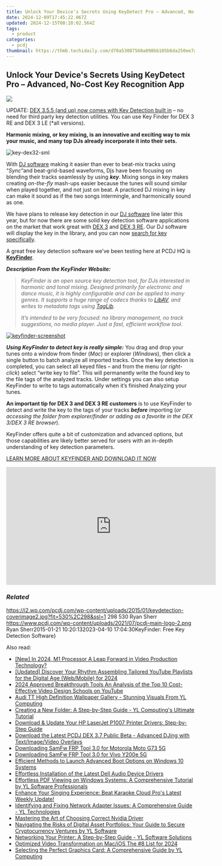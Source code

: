 ```yaml
---
title: Unlock Your Device's Secrets Using KeyDetect Pro – Advanced, No-Cost Key Recognition App
date: 2024-12-09T17:45:22.067Z
updated: 2024-12-15T00:28:02.564Z
tags:
  - product
categories:
  - pcdj
thumbnail: https://thmb.techidaily.com/d70a53087560a098bb105b6da250ee7a060b663d95025554525e6d2ddaef6a7e.jpg
---
```


## Unlock Your Device's Secrets Using KeyDetect Pro – Advanced, No-Cost Key Recognition App

[![](https://i2.wp.com/pcdj.com/wp-content/uploads/2015/01/keydetection-coverimage2.jpg?resize=530%2C298&ssl=1)](https://i2.wp.com/pcdj.com/wp-content/uploads/2015/01/keydetection-coverimage2.jpg?fit=530%2C298&ssl=1 "keydetection-coverimage2")

UPDATE: [DEX 3.5.5 (and up) now comes with Key Detection built in](https://tools.techidaily.com/pcdj/products/) – no need for third party key detection utilities. You can use Key Finder for DEX 3 RE and DEX 3 LE (\*all versions).

**Harmonic mixing, or key mixing, is an innovative and exciting way to mix your music, and many top DJs already incorporate it into their sets.**

![](https://i0.wp.com/pcdj.com/wp-content/uploads/2015/01/key-dex32-sml1.jpg?fit=380%2C248&ssl=1 "key-dex32-sml")

With [DJ software](https://tools.techidaily.com/pcdj/products/) making it easier than ever to beat-mix tracks using “_Sync_“and beat-grid-based waveforms, Djs have been focusing on blending their tracks seamlessly by using _**key**_. Mixing songs in key makes creating _on-the-fly_ mash-ups easier because the tunes will sound similar when played together, and not just on beat. A practiced DJ mixing in key can make it sound as if the two songs intermingle, and harmonically sound as one.

We have plans to release key detection in our [DJ software](https://tools.techidaily.com/pcdj/products/) line later this year, but for now there are some solid key detection software applications on the market that work great with [DEX 3](https://tools.techidaily.com/pcdj/products/) and [DEX 3 RE](https://tools.techidaily.com/pcdj/products/). Our DJ software will display the key in the library, and you can now [search for key specifically](https://tools.techidaily.com/pcdj/products/).

A great free key detection software we’ve been testing here at PCDJ HQ is **[KeyFinder](http://ibrahimshaath.co.uk/keyfinder/)**.

**_Description From the KeyFinder Website:_**

> _KeyFinder is an open source key detection tool, for DJs interested in harmonic and tonal mixing. Designed primarily for electronic and dance music, it is highly configurable and can be applied to many genres. It supports a huge range of codecs thanks to [LibAV](http://www.libav.org/), and writes to metadata tags using [TagLib](http://developer.kde.org/~wheeler/taglib.html)._
> 
> _It’s intended to be very focused: no library management, no track suggestions, no media player. Just a fast, efficient workflow tool._

[![](https://i2.wp.com/pcdj.com/wp-content/uploads/2015/01/keyfinder-screenshot.jpg?fit=300%2C191&ssl=1 "keyfinder-screenshot")](https://i2.wp.com/pcdj.com/wp-content/uploads/2015/01/keyfinder-screenshot.jpg?fit=845%2C539&ssl=1)

_**Using KeyFinder to detect key is really simple:**_ You drag and drop your tunes onto a window from finder (_Mac_) or explorer (_Windows_), then click a single button to batch analyze all imported tracks. Once the key detection is completed, you can select all keyed files – and from the menu (_or right-click_) select “write key to file”. This will permanently write the found key to the file tags of the analyzed tracks. Under settings you can also setup KeyFinder to write to tags automatically when it’s finished Analyzing your tunes.

**An important tip for DEX 3 and DEX 3 RE customers** is to use KeyFinder to detect and write the key to the tags of your tracks **_before_** importing (_or accessing the folder from explorer/finder or adding as a favorite in the DEX 3/DEX 3 RE browser_).

KeyFinder offers quite a bit of customization and advanced options, but those capabilities are likely better served for users with an in-depth understanding of key detection parameters.

[LEARN MORE ABOUT KEYFINDER AND DOWNLOAD IT NOW](http://ibrahimshaath.co.uk/keyfinder/)

<!-- affiliate ads begin -->
<iframe width="560" height="315" src="https://www.youtube.com/embed/3UyJuZYzjt0?si=W87GeyzVKVORAk7S" title="YouTube video player" frameborder="0" allow="accelerometer; autoplay; clipboard-write; encrypted-media; gyroscope; picture-in-picture; web-share" referrerpolicy="strict-origin-when-cross-origin" allowfullscreen></iframe>
<!-- affiliate ads end -->

### _Related_

https://i2.wp.com/pcdj.com/wp-content/uploads/2015/01/keydetection-coverimage2.jpg?fit=530%2C298&ssl=1 298 530 Ryan Sherr https://www.pcdj.com/wp-content/uploads/2021/07/pcdj-main-logo-2.png Ryan Sherr2015-01-21 10:20:132023-04-10 17:04:30KeyFinder: Free Key Detection Software}

<ins class="adsbygoogle"
     style="display:block"
     data-ad-format="autorelaxed"
     data-ad-client="ca-pub-7571918770474297"
     data-ad-slot="1223367746"></ins>

<ins class="adsbygoogle"
     style="display:block"
     data-ad-client="ca-pub-7571918770474297"
     data-ad-slot="8358498916"
     data-ad-format="auto"
     data-full-width-responsive="true"></ins>

<span class="atpl-alsoreadstyle">Also read:</span>
<div><ul>
<li><a href="https://fox-friendly.techidaily.com/new-in-2024-m1-processor-a-leap-forward-in-video-production-technology/"><u>[New] In 2024, M1 Processor A Leap Forward in Video Production Technology?</u></a></li>
<li><a href="https://facebook-video-footage.techidaily.com/updated-discover-your-rhythm-assembling-tailored-youtube-playlists-for-the-digital-age-webmobile-for-2024/"><u>[Updated] Discover Your Rhythm Assembling Tailored YouTube Playlists for the Digital Age (Web/Mobile) for 2024</u></a></li>
<li><a href="https://youtube-web.techidaily.com/approved-breakthrough-tools-an-analysis-of-the-top-10-cost-effective-video-design-schools-on-youtube/"><u>2024 Approved Breakthrough Tools An Analysis of the Top 10 Cost-Effective Video Design Schools on YouTube</u></a></li>
<li><a href="https://win-cloud.techidaily.com/audi-tt-high-definition-wallpaper-gallery-stunning-visuals-from-yl-computing/"><u>Audi TT High Definition Wallpaper Gallery - Stunning Visuals From YL Computing</u></a></li>
<li><a href="https://win-cloud.techidaily.com/creating-a-new-folder-a-step-by-step-guide-yl-computings-ultimate-tutorial/"><u>Creating a New Folder: A Step-by-Step Guide - YL Computing's Ultimate Tutorial</u></a></li>
<li><a href="https://driver-download.techidaily.com/download-and-update-your-hp-laserjet-p1007-printer-drivers-step-by-step-guide/"><u>Download & Update Your HP LaserJet P1007 Printer Drivers: Step-by-Step Guide</u></a></li>
<li><a href="https://win-cloud.techidaily.com/download-the-latest-pcdj-dex-37-public-beta-advanced-djing-with-textimagevideo-overlays/"><u>Download the Latest PCDJ DEX 3.7 Public Beta - Advanced DJing with Text/Image/Video Overlays</u></a></li>
<li><a href="https://android-unlock.techidaily.com/downloading-samfw-frp-tool-30-for-motorola-moto-g73-5g-by-drfone-android/"><u>Downloading SamFw FRP Tool 3.0 for Motorola Moto G73 5G</u></a></li>
<li><a href="https://unlock-android.techidaily.com/downloading-samfw-frp-tool-30-for-vivo-y200e-5g-by-drfone-android/"><u>Downloading SamFw FRP Tool 3.0 for Vivo Y200e 5G</u></a></li>
<li><a href="https://blue-screen-error.techidaily.com/efficient-methods-to-launch-advanced-boot-options-on-windows-10-systems/"><u>Efficient Methods to Launch Advanced Boot Options on Windows 10 Systems</u></a></li>
<li><a href="https://driver-download.techidaily.com/effortless-installation-of-the-latest-dell-audio-device-drivers/"><u>Effortless Installation of the Latest Dell Audio Device Drivers</u></a></li>
<li><a href="https://win-cloud.techidaily.com/effortless-pdf-viewing-on-windows-systems-a-comprehensive-tutorial-by-yl-software-professionals/"><u>Effortless PDF Viewing on Windows Systems: A Comprehensive Tutorial by YL Software Professionals</u></a></li>
<li><a href="https://win-cloud.techidaily.com/enhance-your-singing-experience-beat-karaoke-cloud-pros-latest-weekly-update/"><u>Enhance Your Singing Experience: Beat Karaoke Cloud Pro's Latest Weekly Update!</u></a></li>
<li><a href="https://win-cloud.techidaily.com/identifying-and-fixing-network-adapter-issues-a-comprehensive-guide-yl-technologies/"><u>Identifying and Fixing Network Adapter Issues: A Comprehensive Guide - YL Technologies</u></a></li>
<li><a href="https://win11.techidaily.com/mastering-the-art-of-choosing-correct-nvidia-driver/"><u>Mastering the Art of Choosing Correct Nvidia Driver</u></a></li>
<li><a href="https://win-cloud.techidaily.com/navigating-the-risks-of-digital-asset-portfolios-your-guide-to-secure-cryptocurrency-ventures-by-yl-software/"><u>Navigating the Risks of Digital Asset Portfolios: Your Guide to Secure Cryptocurrency Ventures by YL Software</u></a></li>
<li><a href="https://win-cloud.techidaily.com/networking-your-printer-a-step-by-step-guide-yl-software-solutions/"><u>Networking Your Printer: A Step-by-Step Guide - YL Software Solutions</u></a></li>
<li><a href="https://fox-hovers.techidaily.com/optimized-video-transformation-on-macios-the-8-list-for-2024/"><u>Optimized Video Transformation on Mac/iOS The #8 List for 2024</u></a></li>
<li><a href="https://win-cloud.techidaily.com/selecting-the-perfect-graphics-card-a-comprehensive-guide-by-yl-computing/"><u>Selecting the Perfect Graphics Card: A Comprehensive Guide by YL Computing</u></a></li>
</ul></div>

